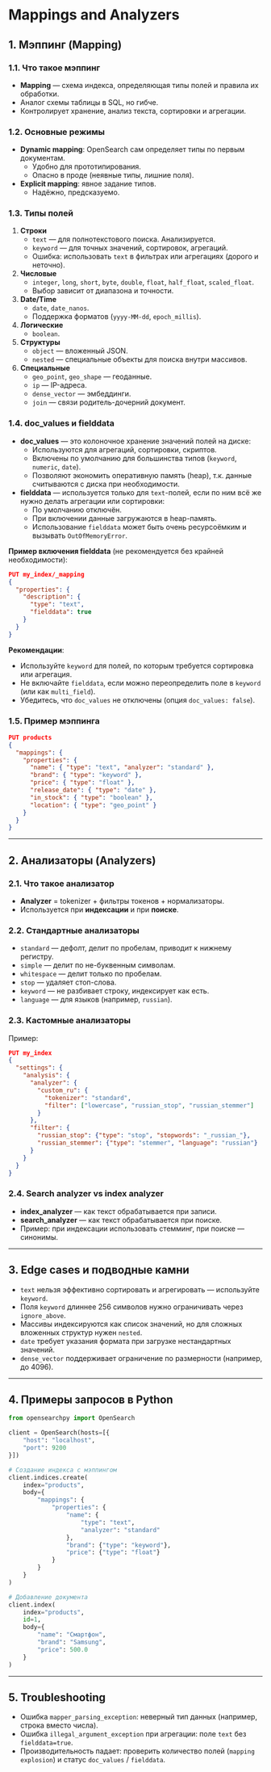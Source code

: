 # Mappings and Analyzers

## 1. Мэппинг (Mapping)

### 1.1. Что такое мэппинг

- **Mapping** — схема индекса, определяющая типы полей и правила их обработки.
- Аналог схемы таблицы в SQL, но гибче.
- Контролирует хранение, анализ текста, сортировки и агрегации.

### 1.2. Основные режимы

- **Dynamic mapping**: OpenSearch сам определяет типы по первым документам.
  - Удобно для прототипирования.
  - Опасно в проде (неявные типы, лишние поля).
- **Explicit mapping**: явное задание типов.
  - Надёжно, предсказуемо.

### 1.3. Типы полей

1. **Строки**
   - `text` — для полнотекстового поиска. Анализируется.
   - `keyword` — для точных значений, сортировок, агрегаций.
   - Ошибка: использовать `text` в фильтрах или агрегациях (дорого и неточно).
2. **Числовые**
   - `integer`, `long`, `short`, `byte`, `double`, `float`, `half_float`, `scaled_float`.
   - Выбор зависит от диапазона и точности.
3. **Date/Time**
   - `date`, `date_nanos`.
   - Поддержка форматов (`yyyy-MM-dd`, `epoch_millis`).
4. **Логические**
   - `boolean`.
5. **Структуры**
   - `object` — вложенный JSON.
   - `nested` — специальные объекты для поиска внутри массивов.
6. **Специальные**
   - `geo_point`, `geo_shape` — геоданные.
   - `ip` — IP-адреса.
   - `dense_vector` — эмбеддинги.
   - `join` — связи родитель-дочерний документ.

### 1.4. doc_values и fielddata
- **doc_values** — это колоночное хранение значений полей на диске:
  - Используются для агрегаций, сортировки, скриптов.
  - Включены по умолчанию для большинства типов (`keyword`, `numeric`, `date`). 
  - Позволяют экономить оперативную память (heap), т.к. данные считываются с диска при необходимости.
- **fielddata** — используется только для `text`-полей, если по ним всё же нужно делать агрегации или сортировки:
  - По умолчанию отключён.
  - При включении данные загружаются в heap-память.
  - Использование `fielddata` может быть очень ресурсоёмким и вызывать `OutOfMemoryError`.  
  
**Пример включения fielddata** (не рекомендуется без крайней необходимости):
```json
PUT my_index/_mapping
{
  "properties": {
    "description": {
      "type": "text",
      "fielddata": true
    }
  }
}
```
**Рекомендации**:
- Используйте `keyword` для полей, по которым требуется сортировка или агрегация.
- Не включайте `fielddata`, если можно переопределить поле в `keyword` (или как `multi_field`). 
- Убедитесь, что `doc_values` не отключены (опция `doc_values: false`).

### 1.5. Пример мэппинга

```json
PUT products
{
  "mappings": {
    "properties": {
      "name": { "type": "text", "analyzer": "standard" },
      "brand": { "type": "keyword" },
      "price": { "type": "float" },
      "release_date": { "type": "date" },
      "in_stock": { "type": "boolean" },
      "location": { "type": "geo_point" }
    }
  }
}
```

---

## 2. Анализаторы (Analyzers)

### 2.1. Что такое анализатор

- **Analyzer** = tokenizer + фильтры токенов + нормализаторы.
- Используется при **индексации** и при **поиске**.

### 2.2. Стандартные анализаторы

- `standard` — дефолт, делит по пробелам, приводит к нижнему регистру.
- `simple` — делит по не-буквенным символам.
- `whitespace` — делит только по пробелам.
- `stop` — удаляет стоп-слова.
- `keyword` — не разбивает строку, индексирует как есть.
- `language` — для языков (например, `russian`).

### 2.3. Кастомные анализаторы

Пример:

```json
PUT my_index
{
  "settings": {
    "analysis": {
      "analyzer": {
        "custom_ru": {
          "tokenizer": "standard",
          "filter": ["lowercase", "russian_stop", "russian_stemmer"]
        }
      },
      "filter": {
        "russian_stop": {"type": "stop", "stopwords": "_russian_"},
        "russian_stemmer": {"type": "stemmer", "language": "russian"}
      }
    }
  }
}
```

### 2.4. Search analyzer vs index analyzer

- **index\_analyzer** — как текст обрабатывается при записи.
- **search\_analyzer** — как текст обрабатывается при поиске.
- Пример: при индексации использовать стемминг, при поиске — синонимы.

---

## 3. Edge cases и подводные камни

- `text` нельзя эффективно сортировать и агрегировать — используйте `keyword`.
- Поля `keyword` длиннее 256 символов нужно ограничивать через `ignore_above`.
- Массивы индексируются как список значений, но для сложных вложенных структур нужен `nested`.
- `date` требует указания формата при загрузке нестандартных значений.
- `dense_vector` поддерживает ограничение по размерности (например, до 4096).

---

## 4. Примеры запросов в Python

```python
from opensearchpy import OpenSearch

client = OpenSearch(hosts=[{
    "host": "localhost",
    "port": 9200
}])

# Создание индекса с мэппингом
client.indices.create(
    index="products",
    body={
        "mappings": {
            "properties": {
                "name": {
                    "type": "text", 
                    "analyzer": "standard"
                },
                "brand": {"type": "keyword"},
                "price": {"type": "float"}
            }
        }
    }
)

# Добавление документа
client.index(
    index="products",
    id=1,
    body={
        "name": "Смартфон", 
        "brand": "Samsung", 
        "price": 500.0
    }
)
```

---

## 5. Troubleshooting

- Ошибка `mapper_parsing_exception`: неверный тип данных (например, строка вместо числа).
- Ошибка `illegal_argument_exception` при агрегации: поле `text` без `fielddata=true`.
- Производительность падает: проверить количество полей (`mapping explosion`) и статус `doc_values` / `fielddata`.
